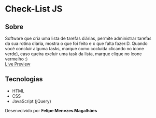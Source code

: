 # Check-List JS

## Sobre
Software que cria uma lista de tarefas diárias, permite administrar tarefas da sua rotina diária, mostra o que foi feito e o que falta fazer:D. Quando você concluir alguma tasks, marque como cocluída clicando no ícone verde), caso queira excluir uma task da lista, marque clique no ícone vermelho :)  
[Live Preview](https://fmm312.github.io/check-list/)

## Tecnologias
- HTML
- CSS
- JavaScript (jQuery)

Desenvolvido por **Felipe Menezes Magalhães**
